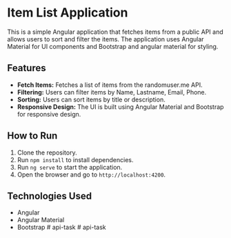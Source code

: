 # Item List Application

This is a simple Angular application that fetches items from a public API and allows users to sort and filter the items. The application uses Angular Material for UI components and Bootstrap and angular material  for styling.

## Features

- **Fetch Items:** Fetches a list of items from the randomuser.me API.
- **Filtering:** Users can filter items by Name, Lastname, Email, Phone.
- **Sorting:** Users can sort items by title or description.
- **Responsive Design:** The UI is built using Angular Material and Bootstrap for responsive design.

## How to Run

1. Clone the repository.
2. Run `npm install` to install dependencies.
3. Run `ng serve` to start the application.
4. Open the browser and go to `http://localhost:4200`.

## Technologies Used

- Angular
- Angular Material
- Bootstrap
#   a p i - t a s k  
 #   a p i - t a s k  
 
